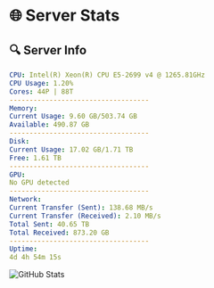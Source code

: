 # 🌐 Server Stats
## 🔍 Server Info
```yaml
CPU: Intel(R) Xeon(R) CPU E5-2699 v4 @ 1265.81GHz
CPU Usage: 1.20%
Cores: 44P | 88T
-----------------------------------
Memory:
Current Usage: 9.60 GB/503.74 GB
Available: 490.87 GB
-----------------------------------
Disk:
Current Usage: 17.02 GB/1.71 TB
Free: 1.61 TB
-----------------------------------
GPU:
No GPU detected
-----------------------------------
Network:
Current Transfer (Sent): 138.68 MB/s
Current Transfer (Received): 2.10 MB/s
Total Sent: 40.65 TB
Total Received: 873.20 GB
-----------------------------------
Uptime:
4d 4h 54m 15s
```
![GitHub Stats](https://img.shields.io/badge/Updated-2025-02-12_03:37:33-blue)